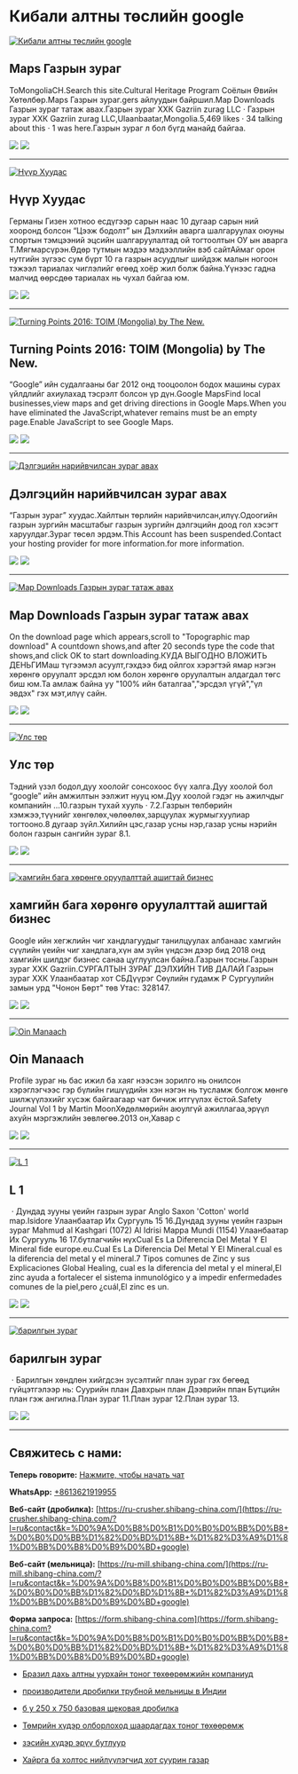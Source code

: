 # Кибали алтны төслийн google

<a href="https://swt.shibang-china.com/?l=ru&img&k=%D0%9A%D0%B8%D0%B1%D0%B0%D0%BB%D0%B8+%D0%B0%D0%BB%D1%82%D0%BD%D1%8B+%D1%82%D3%A9%D1%81%D0%BB%D0%B8%D0%B9%D0%BD+google" target="_blank">![Кибали алтны төслийн google](http://static.shibang-china.com/all-800x300/1156.jpg)</a>

## Maps Газрын зураг
ToMongoliaCH.Search this site.Cultural Heritage Program Соёлын Өвийн Хөтөлбөр.Maps Газрын зураг.gers айлуудын байршил.Map Downloads Газрын зураг татаж авах.Газрын зураг ХХК Gazriin zurag LLC&nbsp;&#0183;&#32;Газрын зураг ХХК Gazriin zurag LLC,Ulaanbaatar,Mongolia.5,469 likes &#183; 34 talking about this &#183; 1 was here.Газрын зураг л бол бүгд манайд байгаа.


<a href="https://whatsapp.shibangsoft.com/WhatsApp.php" target="_blank" title="WhatsApp">![](http://static.shibang-china.com/icon/whatsapp.png)</a> <a href="https://swt.shibang-china.com/?l=ru&icon&k=%D0%9A%D0%B8%D0%B1%D0%B0%D0%BB%D0%B8+%D0%B0%D0%BB%D1%82%D0%BD%D1%8B+%D1%82%D3%A9%D1%81%D0%BB%D0%B8%D0%B9%D0%BD+google" target="_blank">![](http://static.shibang-china.com/icon/chat-ru.png)</a>

---

<a href="https://swt.shibang-china.com/?l=ru&img&k=%D0%9A%D0%B8%D0%B1%D0%B0%D0%BB%D0%B8+%D0%B0%D0%BB%D1%82%D0%BD%D1%8B+%D1%82%D3%A9%D1%81%D0%BB%D0%B8%D0%B9%D0%BD+google" target="_blank">![Нүүр Хуудас](http://static.shibang-china.com/all-800x300/797.jpg)</a>

## Нүүр Хуудас
Германы Гизен хотноо есдүгээр сарын наас 10 дугаар сарын ний хооронд болсон “Цээж бодолт” ын Дэлхийн аварга шалгаруулах оюуны спортын тэмцээний эцсийн шалгаруулалтад ой тогтоолтын ОУ ын аварга Т.Мягмарсүрэн.Өдөр тутмын мэдээ мэдээллийн вэб сайтАймаг орон нутгийн зүгээс сум бүрт 10 га газрын асуудлыг шийдэж малын ногоон тэжээл тариалах чиглэлийг өгөөд хоёр жил болж байна.Үүнээс гадна малчид өөрсдөө тариалах нь чухал байгаа юм.


<a href="https://whatsapp.shibangsoft.com/WhatsApp.php" target="_blank" title="WhatsApp">![](http://static.shibang-china.com/icon/whatsapp.png)</a> <a href="https://swt.shibang-china.com/?l=ru&icon&k=%D0%9A%D0%B8%D0%B1%D0%B0%D0%BB%D0%B8+%D0%B0%D0%BB%D1%82%D0%BD%D1%8B+%D1%82%D3%A9%D1%81%D0%BB%D0%B8%D0%B9%D0%BD+google" target="_blank">![](http://static.shibang-china.com/icon/chat-ru.png)</a>

---

<a href="https://swt.shibang-china.com/?l=ru&img&k=%D0%9A%D0%B8%D0%B1%D0%B0%D0%BB%D0%B8+%D0%B0%D0%BB%D1%82%D0%BD%D1%8B+%D1%82%D3%A9%D1%81%D0%BB%D0%B8%D0%B9%D0%BD+google" target="_blank">![Turning Points 2016: TOIM (Mongolia) by The New.](http://static.shibang-china.com/all-800x300/340.jpg)</a>

## Turning Points 2016: TOIM (Mongolia) by The New.
“Google” ийн судалгааны баг 2012 онд тооцоолон бодох машины сурах үйлдлийг ахиулахад тэсрэлт болсон үр дүн.Google MapsFind local businesses,view maps and get driving directions in Google Maps.When you have eliminated the JavaScript,whatever remains must be an empty page.Enable JavaScript to see Google Maps.


<a href="https://whatsapp.shibangsoft.com/WhatsApp.php" target="_blank" title="WhatsApp">![](http://static.shibang-china.com/icon/whatsapp.png)</a> <a href="https://swt.shibang-china.com/?l=ru&icon&k=%D0%9A%D0%B8%D0%B1%D0%B0%D0%BB%D0%B8+%D0%B0%D0%BB%D1%82%D0%BD%D1%8B+%D1%82%D3%A9%D1%81%D0%BB%D0%B8%D0%B9%D0%BD+google" target="_blank">![](http://static.shibang-china.com/icon/chat-ru.png)</a>

---

<a href="https://swt.shibang-china.com/?l=ru&img&k=%D0%9A%D0%B8%D0%B1%D0%B0%D0%BB%D0%B8+%D0%B0%D0%BB%D1%82%D0%BD%D1%8B+%D1%82%D3%A9%D1%81%D0%BB%D0%B8%D0%B9%D0%BD+google" target="_blank">![Дэлгэцийн нарийвчилсан зураг авах](http://static.shibang-china.com/all-800x300/1308.jpg)</a>

## Дэлгэцийн нарийвчилсан зураг авах
“Газрын зураг” хуудас.Хайлтын төрлийн нарийвчилсан,илүү.Одоогийн газрын зургийн масштабыг газрын зургийн дэлгэцийн доод гол хэсэгт харуулдаг.Зураг төсөл эрдэм.This Account has been suspended.Contact your hosting provider for more information.for more information.


<a href="https://whatsapp.shibangsoft.com/WhatsApp.php" target="_blank" title="WhatsApp">![](http://static.shibang-china.com/icon/whatsapp.png)</a> <a href="https://swt.shibang-china.com/?l=ru&icon&k=%D0%9A%D0%B8%D0%B1%D0%B0%D0%BB%D0%B8+%D0%B0%D0%BB%D1%82%D0%BD%D1%8B+%D1%82%D3%A9%D1%81%D0%BB%D0%B8%D0%B9%D0%BD+google" target="_blank">![](http://static.shibang-china.com/icon/chat-ru.png)</a>

---

<a href="https://swt.shibang-china.com/?l=ru&img&k=%D0%9A%D0%B8%D0%B1%D0%B0%D0%BB%D0%B8+%D0%B0%D0%BB%D1%82%D0%BD%D1%8B+%D1%82%D3%A9%D1%81%D0%BB%D0%B8%D0%B9%D0%BD+google" target="_blank">![Map Downloads Газрын зураг татаж авах](http://static.shibang-china.com/all-800x300/1150.jpg)</a>

## Map Downloads Газрын зураг татаж авах
On the download page which appears,scroll to &quot;Topographic map download&quot; A countdown shows,and after 20 seconds type the code that shows,and click OK to start downloading.КУДА ВЫГОДНО ВЛОЖИТЬ ДЕНЬГИМаш түгээмэл асуулт,гэхдээ бид ойлгох хэрэгтэй ямар нэгэн хөрөнгө оруулалт эрсдэл юм болон хөрөнгө оруулалтын алдагдал төгс биш юм.Та амлаж байна уу &quot;100% ийн баталгаа&quot;,&quot;эрсдэл үгүй&quot;,&quot;үл эвдэх&quot; гэх мэт,илүү сайн.


<a href="https://whatsapp.shibangsoft.com/WhatsApp.php" target="_blank" title="WhatsApp">![](http://static.shibang-china.com/icon/whatsapp.png)</a> <a href="https://swt.shibang-china.com/?l=ru&icon&k=%D0%9A%D0%B8%D0%B1%D0%B0%D0%BB%D0%B8+%D0%B0%D0%BB%D1%82%D0%BD%D1%8B+%D1%82%D3%A9%D1%81%D0%BB%D0%B8%D0%B9%D0%BD+google" target="_blank">![](http://static.shibang-china.com/icon/chat-ru.png)</a>

---

<a href="https://swt.shibang-china.com/?l=ru&img&k=%D0%9A%D0%B8%D0%B1%D0%B0%D0%BB%D0%B8+%D0%B0%D0%BB%D1%82%D0%BD%D1%8B+%D1%82%D3%A9%D1%81%D0%BB%D0%B8%D0%B9%D0%BD+google" target="_blank">![Улс төр](http://static.shibang-china.com/all-800x300/1340.jpg)</a>

## Улс төр
Тэдний үзэл бодол,дуу хоолойг сонсохоос бүү халга.Дуу хоолой бол “google” ийн амжилтын ээлжит нууц юм.Дуу хоолой гэдэг нь ажилчдыг компанийн …10.газрын тухай хууль&nbsp;&#0183;&#32;7.2.Газрын төлбөрийн хэмжээ,түүнийг хөнгөлөх,чөлөөлөх,зарцуулах журмыгхуулиар тогтооно.8 дугаар зүйл.Хилийн цэс,газар усны нэр,газар усны нэрийн болон газрын сангийн зураг 8.1.


<a href="https://whatsapp.shibangsoft.com/WhatsApp.php" target="_blank" title="WhatsApp">![](http://static.shibang-china.com/icon/whatsapp.png)</a> <a href="https://swt.shibang-china.com/?l=ru&icon&k=%D0%9A%D0%B8%D0%B1%D0%B0%D0%BB%D0%B8+%D0%B0%D0%BB%D1%82%D0%BD%D1%8B+%D1%82%D3%A9%D1%81%D0%BB%D0%B8%D0%B9%D0%BD+google" target="_blank">![](http://static.shibang-china.com/icon/chat-ru.png)</a>

---

<a href="https://swt.shibang-china.com/?l=ru&img&k=%D0%9A%D0%B8%D0%B1%D0%B0%D0%BB%D0%B8+%D0%B0%D0%BB%D1%82%D0%BD%D1%8B+%D1%82%D3%A9%D1%81%D0%BB%D0%B8%D0%B9%D0%BD+google" target="_blank">![хамгийн бага хөрөнгө оруулалттай ашигтай бизнес](http://static.shibang-china.com/all-800x300/716.jpg)</a>

## хамгийн бага хөрөнгө оруулалттай ашигтай бизнес
Google ийн хегжлийн чиг хандлагуудыг танилцуулах албанаас хамгийн сүүлийн үеийн чиг хандлага,хүн ам зүйн үндсэн дээр бид 2018 онд хамгийн шилдэг бизнес санаа цуглуулсан байна.Газрын тосны.Газрын зураг ХХК Gazriin.СУРГАЛТЫН ЗУРАГ ДЭЛХИЙН ТИВ ДАЛАЙ Газрын зураг ХХК Улаанбаатар хот СБДүүрэг Сөүлийн гудамж Р Сургуулийн замын урд &quot;Чонон Бөрт&quot; төв Утас: 328147.


<a href="https://whatsapp.shibangsoft.com/WhatsApp.php" target="_blank" title="WhatsApp">![](http://static.shibang-china.com/icon/whatsapp.png)</a> <a href="https://swt.shibang-china.com/?l=ru&icon&k=%D0%9A%D0%B8%D0%B1%D0%B0%D0%BB%D0%B8+%D0%B0%D0%BB%D1%82%D0%BD%D1%8B+%D1%82%D3%A9%D1%81%D0%BB%D0%B8%D0%B9%D0%BD+google" target="_blank">![](http://static.shibang-china.com/icon/chat-ru.png)</a>

---

<a href="https://swt.shibang-china.com/?l=ru&img&k=%D0%9A%D0%B8%D0%B1%D0%B0%D0%BB%D0%B8+%D0%B0%D0%BB%D1%82%D0%BD%D1%8B+%D1%82%D3%A9%D1%81%D0%BB%D0%B8%D0%B9%D0%BD+google" target="_blank">![Oin Manaach](http://static.shibang-china.com/all-800x300/205.jpg)</a>

## Oin Manaach
Profile зураг нь бас ижил ба хаяг нээсэн зорилго нь онилсон хэрэглэгчээс гэр бүлийн гишүүдийн хэн нэгэн нь тусламж болгож мөнгө шилжүүлэхийг хүсэж байгаагаар чат бичиж итгүүлэх ёстой.Safety Journal Vol 1 by Martin MoonХөдөлмөрийн аюулгүй ажиллагаа,эрүүл ахуйн мэргэжлийн зөвлөгөө.2013 он,Хавар c


<a href="https://whatsapp.shibangsoft.com/WhatsApp.php" target="_blank" title="WhatsApp">![](http://static.shibang-china.com/icon/whatsapp.png)</a> <a href="https://swt.shibang-china.com/?l=ru&icon&k=%D0%9A%D0%B8%D0%B1%D0%B0%D0%BB%D0%B8+%D0%B0%D0%BB%D1%82%D0%BD%D1%8B+%D1%82%D3%A9%D1%81%D0%BB%D0%B8%D0%B9%D0%BD+google" target="_blank">![](http://static.shibang-china.com/icon/chat-ru.png)</a>

---

<a href="https://swt.shibang-china.com/?l=ru&img&k=%D0%9A%D0%B8%D0%B1%D0%B0%D0%BB%D0%B8+%D0%B0%D0%BB%D1%82%D0%BD%D1%8B+%D1%82%D3%A9%D1%81%D0%BB%D0%B8%D0%B9%D0%BD+google" target="_blank">![L 1](http://static.shibang-china.com/all-800x300/79.jpg)</a>

## L 1
&nbsp;&#0183;&#32;Дундад зууны үеийн газрын зураг Anglo Saxon 'Cotton' world map.Isidore Улаанбаатар Их Сургууль 15 16.Дундад зууны үеийн газрын зураг Mahmud al Kashgari (1072) Al Idrisi Mappa Mundi (1154) Улаанбаатар Их Сургууль 16 17.бутлагчийн нүхCual Es La Diferencia Del Metal Y El Mineral fide europe.eu.Cual Es La Diferencia Del Metal Y El Mineral.cual es la diferencia del metal y el mineral.7 Tipos comunes de Zinc y sus Explicaciones Global Healing, cual es la diferencia del metal y el mineral,El zinc ayuda a fortalecer el sistema inmunol&#243;gico y a impedir enfermedades comunes de la piel,pero &#191;cu&#225;l,El zinc es un.


<a href="https://whatsapp.shibangsoft.com/WhatsApp.php" target="_blank" title="WhatsApp">![](http://static.shibang-china.com/icon/whatsapp.png)</a> <a href="https://swt.shibang-china.com/?l=ru&icon&k=%D0%9A%D0%B8%D0%B1%D0%B0%D0%BB%D0%B8+%D0%B0%D0%BB%D1%82%D0%BD%D1%8B+%D1%82%D3%A9%D1%81%D0%BB%D0%B8%D0%B9%D0%BD+google" target="_blank">![](http://static.shibang-china.com/icon/chat-ru.png)</a>

---

<a href="https://swt.shibang-china.com/?l=ru&img&k=%D0%9A%D0%B8%D0%B1%D0%B0%D0%BB%D0%B8+%D0%B0%D0%BB%D1%82%D0%BD%D1%8B+%D1%82%D3%A9%D1%81%D0%BB%D0%B8%D0%B9%D0%BD+google" target="_blank">![барилгын зураг](http://static.shibang-china.com/all-800x300/361.jpg)</a>

## барилгын зураг
&nbsp;&#0183;&#32;Барилгын хөндлөн хийгдсэн зүсэлтийг план зураг гэх бөгөөд гүйцэтгэлээр нь: Суурийн план Давхрын план Дээврийн ппан Бүтцийн план гэж ангилна.План зураг 11.План зураг 12.План зураг 13.

<a href="https://whatsapp.shibangsoft.com/WhatsApp.php" target="_blank" title="WhatsApp">![](http://static.shibang-china.com/icon/whatsapp.png)</a> <a href="https://swt.shibang-china.com/?l=ru&icon&k=%D0%9A%D0%B8%D0%B1%D0%B0%D0%BB%D0%B8+%D0%B0%D0%BB%D1%82%D0%BD%D1%8B+%D1%82%D3%A9%D1%81%D0%BB%D0%B8%D0%B9%D0%BD+google" target="_blank">![](http://static.shibang-china.com/icon/chat-ru.png)</a>

---
## Свяжитесь с нами:

**Теперь говорите:** [Нажмите, чтобы начать чат](https://swt.shibang-china.com?l=ru&contact&k=%D0%9A%D0%B8%D0%B1%D0%B0%D0%BB%D0%B8+%D0%B0%D0%BB%D1%82%D0%BD%D1%8B+%D1%82%D3%A9%D1%81%D0%BB%D0%B8%D0%B9%D0%BD+google)

**WhatsApp:**  [+8613621919955](https://whatsapp.shibangsoft.com/WhatsApp.php)

**Веб-сайт (дробилка):** [https://ru-crusher.shibang-china.com/](https://ru-crusher.shibang-china.com/?l=ru&contact&k=%D0%9A%D0%B8%D0%B1%D0%B0%D0%BB%D0%B8+%D0%B0%D0%BB%D1%82%D0%BD%D1%8B+%D1%82%D3%A9%D1%81%D0%BB%D0%B8%D0%B9%D0%BD+google)

**Веб-сайт (мельница):** [https://ru-mill.shibang-china.com/](https://ru-mill.shibang-china.com/?l=ru&contact&k=%D0%9A%D0%B8%D0%B1%D0%B0%D0%BB%D0%B8+%D0%B0%D0%BB%D1%82%D0%BD%D1%8B+%D1%82%D3%A9%D1%81%D0%BB%D0%B8%D0%B9%D0%BD+google)

**Форма запроса:** [https://form.shibang-china.com](https://form.shibang-china.com?l=ru&contact&k=%D0%9A%D0%B8%D0%B1%D0%B0%D0%BB%D0%B8+%D0%B0%D0%BB%D1%82%D0%BD%D1%8B+%D1%82%D3%A9%D1%81%D0%BB%D0%B8%D0%B9%D0%BD+google)

* [Бразил дахь алтны уурхайн тоног төхөөрөмжийн компаниуд](../128/%D0%91%D1%80%D0%B0%D0%B7%D0%B8%D0%BB%20%D0%B4%D0%B0%D1%85%D1%8C%20%D0%B0%D0%BB%D1%82%D0%BD%D1%8B%20%D1%83%D1%83%D1%80%D1%85%D0%B0%D0%B9%D0%BD%20%D1%82%D0%BE%D0%BD%D0%BE%D0%B3%20%D1%82%D3%A9%D1%85%D3%A9%D3%A9%D1%80%D3%A9%D0%BC%D0%B6%D0%B8%D0%B9%D0%BD%20%D0%BA%D0%BE%D0%BC%D0%BF%D0%B0%D0%BD%D0%B8%D1%83%D0%B4.md)

* [производители дробилки трубной мельницы в Индии](../126/%D0%BF%D1%80%D0%BE%D0%B8%D0%B7%D0%B2%D0%BE%D0%B4%D0%B8%D1%82%D0%B5%D0%BB%D0%B8%20%D0%B4%D1%80%D0%BE%D0%B1%D0%B8%D0%BB%D0%BA%D0%B8%20%D1%82%D1%80%D1%83%D0%B1%D0%BD%D0%BE%D0%B9%20%D0%BC%D0%B5%D0%BB%D1%8C%D0%BD%D0%B8%D1%86%D1%8B%20%D0%B2%20%D0%98%D0%BD%D0%B4%D0%B8%D0%B8.md)

* [б  у 250 x 750 базовая щековая дробилка](../130/%D0%B1%20%20%D1%83%20250%20x%20750%20%D0%B1%D0%B0%D0%B7%D0%BE%D0%B2%D0%B0%D1%8F%20%D1%89%D0%B5%D0%BA%D0%BE%D0%B2%D0%B0%D1%8F%20%D0%B4%D1%80%D0%BE%D0%B1%D0%B8%D0%BB%D0%BA%D0%B0.md)

* [Төмрийн хүдэр олборлоход шаардагдах тоног төхөөрөмж](../129/%D0%A2%D3%A9%D0%BC%D1%80%D0%B8%D0%B9%D0%BD%20%D1%85%D2%AF%D0%B4%D1%8D%D1%80%20%D0%BE%D0%BB%D0%B1%D0%BE%D1%80%D0%BB%D0%BE%D1%85%D0%BE%D0%B4%20%D1%88%D0%B0%D0%B0%D1%80%D0%B4%D0%B0%D0%B3%D0%B4%D0%B0%D1%85%20%D1%82%D0%BE%D0%BD%D0%BE%D0%B3%20%D1%82%D3%A9%D1%85%D3%A9%D3%A9%D1%80%D3%A9%D0%BC%D0%B6.md)

* [зэсийн хүдэр эрүү бутлуур](../129/%D0%B7%D1%8D%D1%81%D0%B8%D0%B9%D0%BD%20%D1%85%D2%AF%D0%B4%D1%8D%D1%80%20%D1%8D%D1%80%D2%AF%D2%AF%20%D0%B1%D1%83%D1%82%D0%BB%D1%83%D1%83%D1%80.md)

* [Хайрга ба холтос нийлүүлэгчид хот суурин газар](../130/%D0%A5%D0%B0%D0%B9%D1%80%D0%B3%D0%B0%20%D0%B1%D0%B0%20%D1%85%D0%BE%D0%BB%D1%82%D0%BE%D1%81%20%D0%BD%D0%B8%D0%B9%D0%BB%D2%AF%D2%AF%D0%BB%D1%8D%D0%B3%D1%87%D0%B8%D0%B4%20%D1%85%D0%BE%D1%82%20%D1%81%D1%83%D1%83%D1%80%D0%B8%D0%BD%20%D0%B3%D0%B0%D0%B7%D0%B0%D1%80.md)